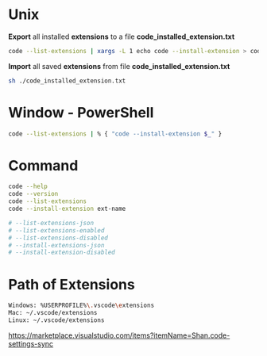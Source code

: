 # Unix


**Export** all installed **extensions** to a file **code_installed_extension.txt**
```bash
code --list-extensions | xargs -L 1 echo code --install-extension > code_installed_extension.txt
```


**Import** all saved **extensions** from file **code_installed_extension.txt**
```bash
sh ./code_installed_extension.txt
```


# Window - PowerShell
```bash
code --list-extensions | % { "code --install-extension $_" }
```


# Command
```bash
code --help
code --version
code --list-extensions
code --install-extension ext-name

# --list-extensions-json
# --list-extensions-enabled
# --list-extensions-disabled
# --install-extensions-json
# --install-extension-disabled
```


# Path of Extensions
```bash
Windows: %USERPROFILE%\.vscode\extensions
Mac: ~/.vscode/extensions
Linux: ~/.vscode/extensions
```

https://marketplace.visualstudio.com/items?itemName=Shan.code-settings-sync

